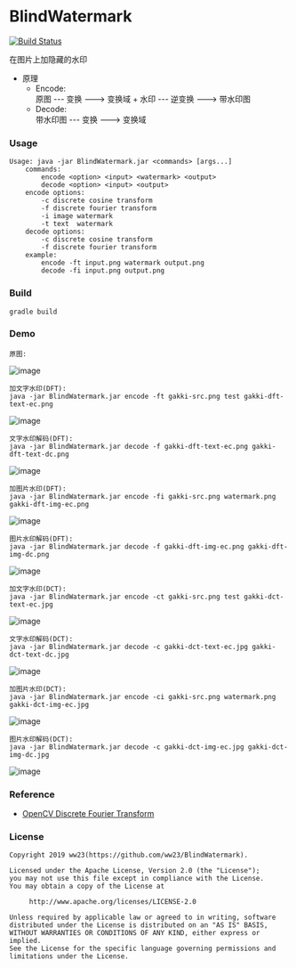 
# BlindWatermark
[![Build Status](https://travis-ci.org/ww23/BlindWatermark.svg?branch=master)](https://travis-ci.org/ww23/BlindWatermark)  

在图片上加隐藏的水印

* 原理
     * Encode:  
     原图 --- 变换 ---> 变换域 + 水印 --- 逆变换 ---> 带水印图
     * Decode:  
     带水印图 --- 变换 ---> 变换域

### Usage
    
    Usage: java -jar BlindWatermark.jar <commands> [args...]
        commands:
            encode <option> <input> <watermark> <output>
            decode <option> <input> <output>
        encode options:
            -c discrete cosine transform
            -f discrete fourier transform
            -i image watermark
            -t text  watermark
        decode options:
            -c discrete cosine transform
            -f discrete fourier transform
        example:
            encode -ft input.png watermark output.png
            decode -fi input.png output.png
### Build

	gradle build

### Demo

    原图:
![image](image/gakki-src.png)

    加文字水印(DFT):
    java -jar BlindWatermark.jar encode -ft gakki-src.png test gakki-dft-text-ec.png
![image](image/gakki-dft-text-ec.png)

    文字水印解码(DFT):
    java -jar BlindWatermark.jar decode -f gakki-dft-text-ec.png gakki-dft-text-dc.png
![image](image/gakki-dft-text-dc.png)

    加图片水印(DFT):
    java -jar BlindWatermark.jar encode -fi gakki-src.png watermark.png gakki-dft-img-ec.png
![image](image/gakki-dft-img-ec.png)

    图片水印解码(DFT):
    java -jar BlindWatermark.jar decode -f gakki-dft-img-ec.png gakki-dft-img-dc.png
![image](image/gakki-dft-img-dc.png)

    加文字水印(DCT):
    java -jar BlindWatermark.jar encode -ct gakki-src.png test gakki-dct-text-ec.jpg
![image](image/gakki-dct-text-ec.jpg)

    文字水印解码(DCT):
    java -jar BlindWatermark.jar decode -c gakki-dct-text-ec.jpg gakki-dct-text-dc.jpg
![image](image/gakki-dct-text-dc.jpg)

    加图片水印(DCT):
    java -jar BlindWatermark.jar encode -ci gakki-src.png watermark.png gakki-dct-img-ec.jpg
![image](image/gakki-dct-img-ec.jpg)

    图片水印解码(DCT):
    java -jar BlindWatermark.jar decode -c gakki-dct-img-ec.jpg gakki-dct-img-dc.jpg
![image](image/gakki-dct-img-dc.jpg)

### Reference

* [OpenCV  Discrete Fourier Transform](https://docs.opencv.org/3.4/d8/d01/tutorial_discrete_fourier_transform.html)

### License

    Copyright 2019 ww23(https://github.com/ww23/BlindWatermark).

    Licensed under the Apache License, Version 2.0 (the "License");
    you may not use this file except in compliance with the License.
    You may obtain a copy of the License at

         http://www.apache.org/licenses/LICENSE-2.0

    Unless required by applicable law or agreed to in writing, software
    distributed under the License is distributed on an "AS IS" BASIS,
    WITHOUT WARRANTIES OR CONDITIONS OF ANY KIND, either express or implied.
    See the License for the specific language governing permissions and
    limitations under the License.